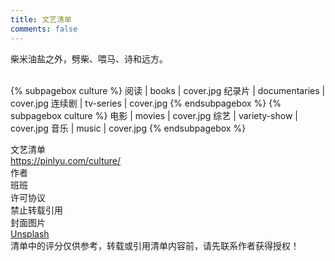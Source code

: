 ```yaml
---
title: 文艺清单
comments: false
---
```


<div class="text-center">柴米油盐之外，劈柴、喂马、诗和远方。</div>
<br/>

{% subpagebox culture %}
阅读 | books | cover.jpg
纪录片 | documentaries | cover.jpg
连续剧 | tv-series | cover.jpg
{% endsubpagebox %}
{% subpagebox culture %}
电影 | movies | cover.jpg
综艺 | variety-show | cover.jpg
音乐 | music | cover.jpg
{% endsubpagebox %}

<!-- LICENSE SECTION -->
<div class="license">
    <div class="license-title">文艺清单</div>
    <div class="license-link">
        <a href="./">https://pinlyu.com/culture/</a>
    </div>
    <div class="license-meta">
        <div class="license-meta-item">
            <div class="license-meta-title">作者</div>
            <div class="license-meta-text">班班</div>
        </div>
        <div class="license-meta-item">
            <div class="license-meta-title">许可协议</div>
            <div class="license-meta-text">禁止转载引用</div>
        </div>
        <div class="license-meta-item">
            <div class="license-meta-title">封面图片</div>
            <div class="license-meta-text">
                <a href="https://unsplash.com" rel="noopener" target="_blank">Unsplash</a>
            </div>
        </div>
    </div>
    <div class="license-statement">清单中的评分仅供参考，转载或引用清单内容前，请先联系作者获得授权！</div>
</div>